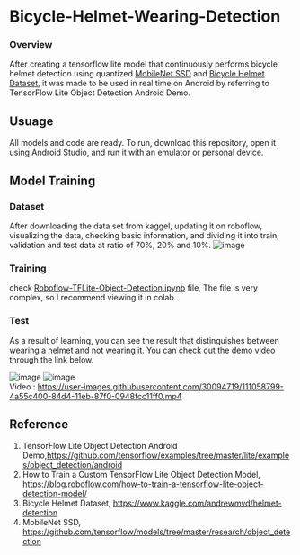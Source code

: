 # Bicycle-Helmet-Wearing-Detection

### Overview
After creating a tensorflow lite model that continuously performs bicycle helmet detection using quantized [MobileNet SSD](https://github.com/tensorflow/models/tree/master/research/object_detection) and [Bicycle Helmet Dataset](https://www.kaggle.com/andrewmvd/helmet-detection), it was made to be used in real time on Android by referring to TensorFlow Lite Object Detection Android Demo.
## Usuage
All models and code are ready. To run, download this repository, open it using Android Studio, and run it with an emulator or personal device.

## Model Training
### Dataset
After downloading the data set from kaggel, updating it on roboflow, visualizing the data, checking basic information, and dividing it into train, validation and test data at ratio of 70%, 20% and 10%.
![image](https://user-images.githubusercontent.com/30094719/111058555-c3541c00-84d2-11eb-94c1-6eacf469b504.png)
### Training 
check [Roboflow-TFLite-Object-Detection.ipynb](https://github.com/BEOKS/Bicycle-Helmet-Wearing-Detection/blob/main/Roboflow-TFLite-Object-Detection.ipynb) file, The file is very complex, so I recommend viewing it in colab. 

### Test
As a result of learning, you can see the result that distinguishes between wearing a helmet and not wearing it. You can check out the demo video through the link below.<br>

![image](https://user-images.githubusercontent.com/30094719/111058817-678a9280-84d4-11eb-820a-94e930bdf538.png)
![image](https://user-images.githubusercontent.com/30094719/111058821-7113fa80-84d4-11eb-9d01-ee3f88337ca7.png)
<br>
Video : https://user-images.githubusercontent.com/30094719/111058799-4a55c400-84d4-11eb-87f0-0948fcc11ff0.mp4


## Reference
1. TensorFlow Lite Object Detection Android Demo,https://github.com/tensorflow/examples/tree/master/lite/examples/object_detection/android
2. How to Train a Custom TensorFlow Lite Object Detection Model, https://blog.roboflow.com/how-to-train-a-tensorflow-lite-object-detection-model/
3. Bicycle Helmet Dataset, https://www.kaggle.com/andrewmvd/helmet-detection
4. MobileNet SSD, https://github.com/tensorflow/models/tree/master/research/object_detection
